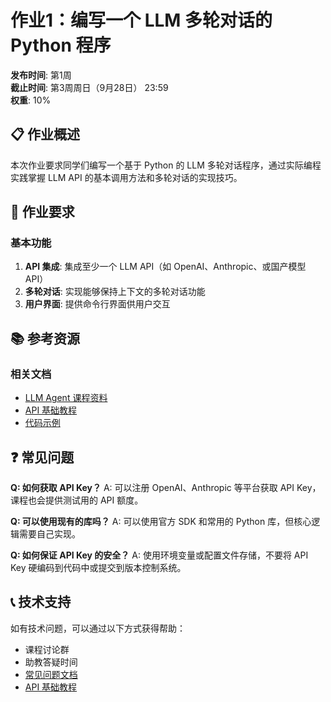 # 作业1：编写一个 LLM 多轮对话的 Python 程序

**发布时间**: 第1周  
**截止时间**: 第3周周日（9月28日） 23:59  
**权重**: 10%

## 📋 作业概述

本次作业要求同学们编写一个基于 Python 的 LLM 多轮对话程序，通过实际编程实践掌握 LLM API 的基本调用方法和多轮对话的实现技巧。

## 🎯 作业要求

### 基本功能
1. **API 集成**: 集成至少一个 LLM API（如 OpenAI、Anthropic、或国产模型 API）
2. **多轮对话**: 实现能够保持上下文的多轮对话功能
3. **用户界面**: 提供命令行界面供用户交互

## 📚 参考资源

### 相关文档
- [LLM Agent 课程资料](../course/llm-agent/overview.md)
- [API 基础教程](../course/llm-agent/api-basics.md)
- [代码示例](../course/llm-agent/code-examples/index.md)

## ❓ 常见问题

**Q: 如何获取 API Key？**
A: 可以注册 OpenAI、Anthropic 等平台获取 API Key，课程也会提供测试用的 API 额度。

**Q: 可以使用现有的库吗？**
A: 可以使用官方 SDK 和常用的 Python 库，但核心逻辑需要自己实现。

**Q: 如何保证 API Key 的安全？**
A: 使用环境变量或配置文件存储，不要将 API Key 硬编码到代码中或提交到版本控制系统。

## 📞 技术支持

如有技术问题，可以通过以下方式获得帮助：
- 课程讨论群
- 助教答疑时间
- [常见问题文档](../resources/faq)
- [API 基础教程](../course/llm-agent/api-basics)

